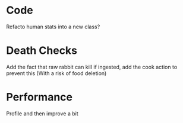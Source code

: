 # Code
Refacto human stats into a new class?

# Death Checks
Add the fact that raw rabbit can kill if ingested, add the cook action to prevent this (With a risk of food deletion)

# Performance
Profile and then improve a bit
